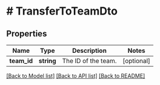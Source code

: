 # # TransferToTeamDto

## Properties

Name | Type | Description | Notes
------------ | ------------- | ------------- | -------------
**team_id** | **string** | The ID of the team. | [optional]

[[Back to Model list]](../../README.md#models) [[Back to API list]](../../README.md#endpoints) [[Back to README]](../../README.md)
